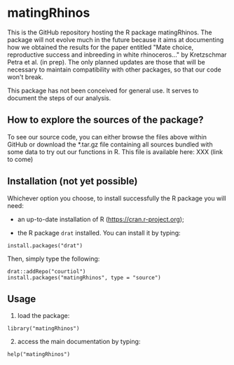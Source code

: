 # matingRhinos

This is the GitHub repository hosting the R package matingRhinos. The package will not
evolve much in the future because it aims at documenting how we obtained the
results for the paper entitled "Mate choice, reproductive success and inbreeding 
in white rhinoceros..." by Kretzschmar Petra et al. (in prep).
The only planned updates are those that will be necessary to maintain
compatibility with other packages, so that our code won't break.

This package has not been conceived for general use. It serves to document the
steps of our analysis.


## How to explore the sources of the package?

To see our source code, you can either browse the files above within GitHub or
download the *.tar.gz file containing all sources bundled with some data to
try out our functions in R.
This file is available here: XXX (link to come)

## Installation (not yet possible)

Whichever option you choose, to install successfully the R package you will need:

* an up-to-date installation of R (https://cran.r-project.org);

* the R package ```drat``` installed. You can install it by typing:

```{r, eval = FALSE}
install.packages("drat")
```

Then, simply type the following:

```{r, eval = FALSE}
drat::addRepo("courtiol")
install.packages("matingRhinos", type = "source")
```


## Usage

1. load the package:

```{r, eval = FALSE}
library("matingRhinos")
```

2. access the main documentation by typing:

```{r, eval = FALSE}
help("matingRhinos")
```
